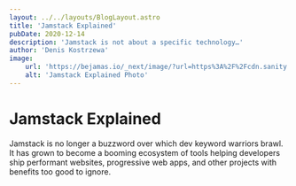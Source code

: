 ```yaml
---
layout: ../../layouts/BlogLayout.astro
title: 'Jamstack Explained'
pubDate: 2020-12-14
description: 'Jamstack is not about a specific technology…'
author: 'Denis Kostrzewa'
image:
    url: 'https://bejamas.io/_next/image/?url=https%3A%2F%2Fcdn.sanity.io%2Fimages%2Flxs6x7jp%2Fproduction%2Ff5acd6571d421aa2b341f29aa3e5c8c22421d492-890x890.jpg&w=1080&q=75' 
    alt: 'Jamstack Explained Photo'
---
```



# Jamstack Explained
Jamstack is no longer a buzzword over which dev keyword warriors brawl. It has grown to become a booming ecosystem of tools helping developers ship performant websites, progressive web apps, and other projects with benefits too good to ignore.

